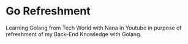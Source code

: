 # Go Refreshment

Learning Golang from Tech World with Nana in Youtube in purpose of refreshment of my Back-End Knowledge with Golang.
